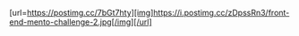 [url=https://postimg.cc/7bGt7hty][img]https://i.postimg.cc/zDpssRn3/front-end-mento-challenge-2.jpg[/img][/url]
